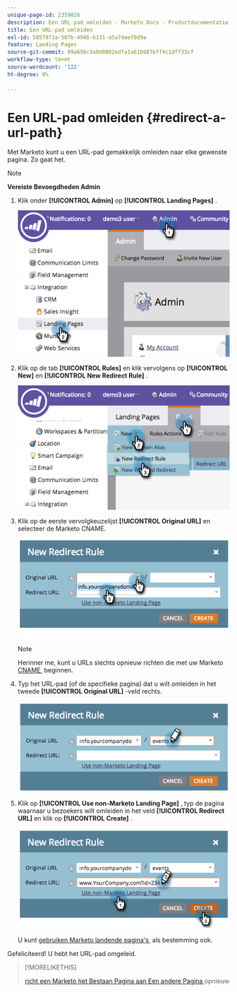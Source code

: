 ```yaml
---
unique-page-id: 2359826
description: Een URL-pad omleiden - Marketo Docs - Productdocumentatie
title: Een URL-pad omleiden
exl-id: 5857971a-507b-4946-b131-a5a74eef0d9a
feature: Landing Pages
source-git-commit: 09a656c3a0d0002edfa1a61b987bff4c1dff33cf
workflow-type: tm+mt
source-wordcount: '122'
ht-degree: 0%

---
```


# Een URL-pad omleiden {#redirect-a-url-path}

Met Marketo kunt u een URL-pad gemakkelijk omleiden naar elke gewenste pagina. Zo gaat het.

>[!NOTE]
>
>**Vereiste Bevoegdheden Admin**

1. Klik onder **[!UICONTROL Admin]** op **[!UICONTROL Landing Pages]** .

   ![](assets/image2014-9-18-13-3a43-3a29.png)

1. Klik op de tab **[!UICONTROL Rules]** en klik vervolgens op **[!UICONTROL New]** en **[!UICONTROL New Redirect Rule]** .

   ![](assets/image2014-9-18-13-3a43-3a40.png)

1. Klik op de eerste vervolgkeuzelijst **[!UICONTROL Original URL]** en selecteer de Marketo CNAME.

   ![](assets/image2014-9-18-13-3a43-3a49.png)

   >[!NOTE]
   >
   >Herinner me, kunt u URLs slechts opnieuw richten die met uw Marketo [&#x200B; CNAME &#x200B;](/help/marketo/product-docs/demand-generation/landing-pages/landing-page-actions/customize-your-landing-page-urls-with-a-cname.md) beginnen.

1. Typ het URL-pad (of de specifieke pagina) dat u wilt omleiden in het tweede **[!UICONTROL Original URL]** -veld rechts.

   ![](assets/image2014-9-18-13-3a43-3a59.png)

1. Klik op **[!UICONTROL Use non-Marketo Landing Page]** , typ de pagina waarnaar u bezoekers wilt omleiden in het veld **[!UICONTROL Redirect URL]** en klik op **[!UICONTROL Create]** .

   ![](assets/image2014-9-18-13-3a44-3a7.png)

   U kunt [&#x200B; gebruiken Marketo landende pagina&#39;s &#x200B;](/help/marketo/product-docs/demand-generation/landing-pages/landing-page-actions/redirect-a-marketo-landing-page-to-another-page.md) als bestemming ook.

Gefeliciteerd! U hebt het URL-pad omgeleid.

>[!MORELIKETHIS]
>
>[&#x200B; richt een Marketo het Bestaan Pagina aan Een andere Pagina &#x200B;](/help/marketo/product-docs/demand-generation/landing-pages/landing-page-actions/redirect-a-marketo-landing-page-to-another-page.md) opnieuw
